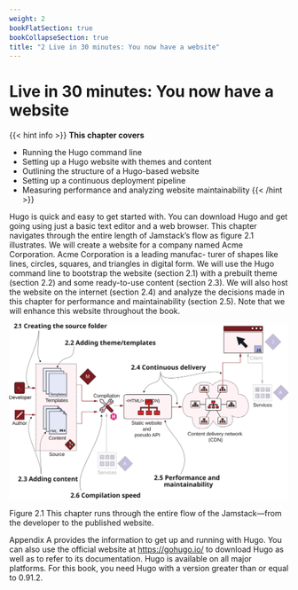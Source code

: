```yaml
---
weight: 2
bookFlatSection: true
bookCollapseSection: true
title: "2 Live in 30 minutes: You now have a website"
---
```


# Live in 30 minutes: You now have a website

{{< hint info >}}
**This chapter covers**
- Running the Hugo command line
- Setting up a Hugo website with themes and content
- Outlining the structure of a Hugo-based website
- Setting up a continuous deployment pipeline
- Measuring performance and analyzing website maintainability
{{< /hint >}}

Hugo is quick and easy to get started with. You can download Hugo and get going using just a basic text editor and a web browser. This chapter navigates through the entire length of Jamstack’s flow as figure 2.1 illustrates. We will create a website for a company named Acme Corporation. Acme Corporation is a leading manufac- turer of shapes like lines, circles, squares, and triangles in digital form. We will use the Hugo command line to bootstrap the website (section 2.1) with a prebuilt theme (section 2.2) and some ready-to-use content (section 2.3). We will also host the website on the internet (section 2.4) and analyze the decisions made in this
chapter for performance and maintainability (section 2.5). Note that we will enhance this website throughout the book.

![Figure 2.1](Figure2.1.svg)

Figure 2.1 This chapter runs through the entire flow of the Jamstack—from the developer to the published website.

Appendix A provides the information to get up and running with Hugo. You can also use the official website at https://gohugo.io/ to download Hugo as well as to refer to its documentation. Hugo is available on all major platforms. For this book, you    need Hugo with a version greater than or equal to 0.91.2.
